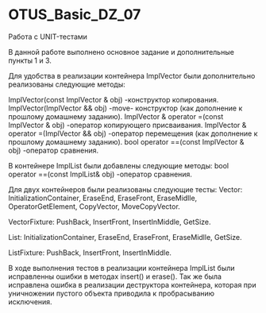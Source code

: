 # OTUS_Basic_DZ_07
Работа с UNIT-тестами

В данной работе выполнено основное задание и дополнительные пункты 1 и 3.

Для удобства в реализации контейнера ImplVector были дополнительно реализованы следующие методы:

ImplVector(const ImplVector <T>& obj) -конструктор копирования.
ImplVector(ImplVector <T>&& obj)  -move- конструктор (как дополнение к прошлому домашнему заданию).
ImplVector <T>& operator =(const  ImplVector <T>& obj)  -оператор копирующего присваивания.
ImplVector <T>& operator =(ImplVector <T>&& obj)  -оператор перемещения (как дополнение к прошлому домашнему заданию).
bool operator ==(const ImplVector <T>& obj) -оператор сравнения.

В контейнере ImplList были добавлены следующие методы:
bool operator ==(const ImplList& obj) -оператор сравнения.

Для двух контейнеров были реализованы следующие тесты:
  Vector:
InitializationContainer,
EraseEnd,
EraseFront,
EraseMidlle,
OperatorGetElement,
CopyVector,
MoveCopyVector.
  
 VectorFixture:
PushBack,
InsertFront,
InsertInMiddle,
GetSize.
  
 List:
InitializationContainer,
EraseEnd,
EraseFront,
EraseMidlle,
GetSize.
  
 ListFixture:
PushBack,
InsertFront,
InsertInMiddle.
  
В ходе выполнения тестов в реализации контейнера ImplList были исправленны ошибки в методах insert() и erase().
Так же была исправлена ошибка в реализации деструктора контейнера, которая при уничножении пустого объекта приводила к пробрасыванию исключения. 
